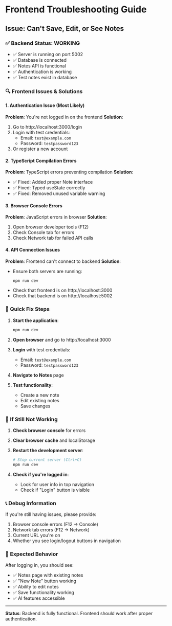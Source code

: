 # Frontend Troubleshooting Guide

## Issue: Can't Save, Edit, or See Notes

### ✅ Backend Status: WORKING
- ✅ Server is running on port 5002
- ✅ Database is connected
- ✅ Notes API is functional
- ✅ Authentication is working
- ✅ Test notes exist in database

### 🔍 Frontend Issues & Solutions

#### 1. **Authentication Issue** (Most Likely)
**Problem**: You're not logged in on the frontend
**Solution**: 
1. Go to http://localhost:3000/login
2. Login with test credentials:
   - Email: `test@example.com`
   - Password: `testpassword123`
3. Or register a new account

#### 2. **TypeScript Compilation Errors**
**Problem**: TypeScript errors preventing compilation
**Solution**: 
- ✅ Fixed: Added proper Note interface
- ✅ Fixed: Typed useState correctly
- ✅ Fixed: Removed unused variable warning

#### 3. **Browser Console Errors**
**Problem**: JavaScript errors in browser
**Solution**:
1. Open browser developer tools (F12)
2. Check Console tab for errors
3. Check Network tab for failed API calls

#### 4. **API Connection Issues**
**Problem**: Frontend can't connect to backend
**Solution**:
- Ensure both servers are running:
  ```bash
  npm run dev
  ```
- Check that frontend is on http://localhost:3000
- Check that backend is on http://localhost:5002

### 🚀 Quick Fix Steps

1. **Start the application**:
   ```bash
   npm run dev
   ```

2. **Open browser** and go to http://localhost:3000

3. **Login** with test credentials:
   - Email: `test@example.com`
   - Password: `testpassword123`

4. **Navigate to Notes** page

5. **Test functionality**:
   - Create a new note
   - Edit existing notes
   - Save changes

### 🔧 If Still Not Working

1. **Check browser console** for errors
2. **Clear browser cache** and localStorage
3. **Restart the development server**:
   ```bash
   # Stop current server (Ctrl+C)
   npm run dev
   ```

4. **Check if you're logged in**:
   - Look for user info in top navigation
   - Check if "Login" button is visible

### 📞 Debug Information

If you're still having issues, please provide:
1. Browser console errors (F12 → Console)
2. Network tab errors (F12 → Network)
3. Current URL you're on
4. Whether you see login/logout buttons in navigation

### 🎯 Expected Behavior

After logging in, you should see:
- ✅ Notes page with existing notes
- ✅ "New Note" button working
- ✅ Ability to edit notes
- ✅ Save functionality working
- ✅ AI features accessible

---

**Status**: Backend is fully functional. Frontend should work after proper authentication. 